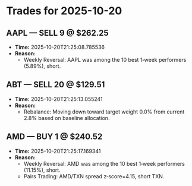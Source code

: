 # Trades for 2025-10-20

## AAPL — SELL 9 @ $262.25
- **Time:** 2025-10-20T21:25:08.785536
- **Reason:**
  - Weekly Reversal: AAPL was among the 10 best 1‑week performers (5.89%), short.

## ABT — SELL 20 @ $129.51
- **Time:** 2025-10-20T21:25:13.055241
- **Reason:**
  - Rebalance: Moving down toward target weight 0.0% from current 2.8% based on baseline allocation.

## AMD — BUY 1 @ $240.52
- **Time:** 2025-10-20T21:25:17.169341
- **Reason:**
  - Weekly Reversal: AMD was among the 10 best 1‑week performers (11.15%), short.
  - Pairs Trading: AMD/TXN spread z‑score=4.15, short TXN.

